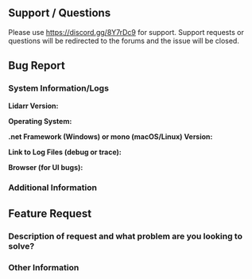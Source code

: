 
<!--
Before opening a new issue, please ensure:
- You use the discord for support/questions
- You search for existing bugs/feature requests
- Remove extraneous template details
-->

## Support / Questions

Please use https://discord.gg/8Y7rDc9 for support. Support requests or questions will be redirected to the forums and the issue will be closed.

<!--
Remove if not opening a bug report
-->

## Bug Report

### System Information/Logs

**Lidarr Version:**

**Operating System:**

**.net Framework (Windows) or mono (macOS/Linux) Version:**

**Link to Log Files (debug or trace):**

**Browser (for UI bugs):**

### Additional Information

<!--
Remove if not opening a feature request
-->

## Feature Request

### Description of request and what problem are you looking to solve?

### Other Information
